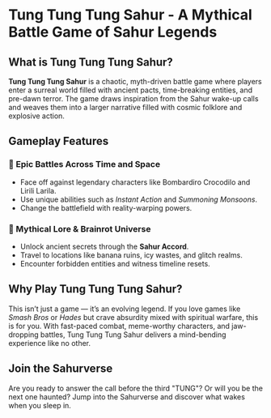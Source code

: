 <h1>Tung Tung Tung Sahur - A Mythical Battle Game of Sahur Legends</h1>

  <h2>What is Tung Tung Tung Sahur?</h2>
  <p><strong>Tung Tung Tung Sahur</strong> is a chaotic, myth-driven battle game where players enter a surreal world filled with ancient pacts, time-breaking entities, and pre-dawn terror. The game draws inspiration from the Sahur wake-up calls and weaves them into a larger narrative filled with cosmic folklore and explosive action.</p>

  <h2>Gameplay Features</h2>
  <h3>🔹 Epic Battles Across Time and Space</h3>
  <ul>
    <li>Face off against legendary characters like Bombardiro Crocodilo and Lirili Larila.</li>
    <li>Use unique abilities such as <em>Instant Action</em> and <em>Summoning Monsoons</em>.</li>
    <li>Change the battlefield with reality-warping powers.</li>
  </ul>

  <h3>🔹 Mythical Lore & Brainrot Universe</h3>
  <ul>
    <li>Unlock ancient secrets through the <strong>Sahur Accord</strong>.</li>
    <li>Travel to locations like banana ruins, icy wastes, and glitch realms.</li>
    <li>Encounter forbidden entities and witness timeline resets.</li>
  </ul>

  <h2>Why Play Tung Tung Tung Sahur?</h2>
  <p>This isn’t just a game — it’s an evolving legend. If you love games like <em>Smash Bros</em> or <em>Hades</em> but crave absurdity mixed with spiritual warfare, this is for you. With fast-paced combat, meme-worthy characters, and jaw-dropping battles, Tung Tung Tung Sahur delivers a mind-bending experience like no other.</p>

  <h2>Join the Sahurverse</h2>
  <p>Are you ready to answer the call before the third "TUNG"? Or will you be the next one haunted? Jump into the Sahurverse and discover what wakes when you sleep in.</p>

</body>
</html>
